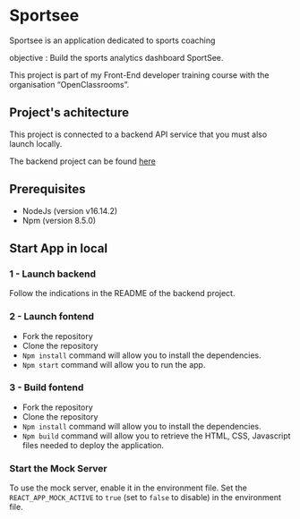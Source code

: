 # Sportsee

Sportsee is an application dedicated to sports coaching

objective : Build the sports analytics dashboard SportSee.

This project is part of my Front-End developer training course with the organisation “OpenClassrooms”.

## Project's achitecture

This project is connected to a backend API service that you must also launch locally.

The backend project can be found [here](https://github.com/OpenClassrooms-Student-Center/P9-front-end-dashboard)

## Prerequisites

-   NodeJs (version v16.14.2)
-   Npm (version 8.5.0)

## Start App in local

### 1 - Launch backend

Follow the indications in the README of the backend project.

### 2 - Launch fontend

-   Fork the repository
-   Clone the repository
-   `Npm install` command will allow you to install the dependencies.
-   `Npm start` command will allow you to run the app.

### 3 - Build fontend

-   Fork the repository
-   Clone the repository
-   `Npm install` command will allow you to install the dependencies.
-   `Npm build` command will allow you to retrieve the HTML, CSS, Javascript files needed to deploy the application.

### Start the Mock Server

To use the mock server, enable it in the environment file. Set the `REACT_APP_MOCK_ACTIVE` to `true` (set to `false` to disable) in the environment file.
